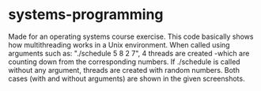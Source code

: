 # systems-programming
Made for an operating systems course exercise.
This code basically shows how multithreading works in a Unix environment.
When called using arguments such as: "./schedule 5 8 2 7", 4 threads are created -which are counting down from the corresponding numbers.
If ./schedule is called without any argument, threads are created with random numbers.
Both cases (with and without arguments) are shown in the given screenshots.
